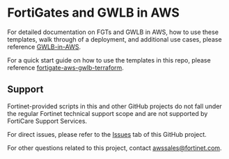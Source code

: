 # FortiGates and GWLB in AWS

For detailed documentation on FGTs and GWLB in AWS, how to use these templates, walk through of a deployment, and additional use cases, please reference [GWLB-in-AWS](https://fortinetcloudcse.github.io/GWLB-in-AWS).

For a quick start guide on how to use the templates in this repo, please reference [fortigate-aws-gwlb-terraform](https://fortinetcloudcse.github.io/fortigate-aws-gwlb-terraform/). 

## Support

Fortinet-provided scripts in this and other GitHub projects do not fall under the regular Fortinet technical support scope and are not supported by FortiCare Support Services.

For direct issues, please refer to the [Issues](https://github.com/FortinetCloudCSE/fortigate-aws-gwlb-terraform/issues) tab of this GitHub project.

For other questions related to this project, contact [awssales@fortinet.com](mailto:awssales@fortinet.com).

